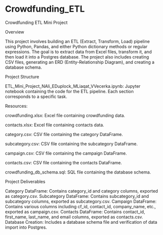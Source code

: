 # Crowdfunding_ETL

Crowdfunding ETL Mini Project

Overview

This project involves building an ETL (Extract, Transform, Load) pipeline using Python, Pandas, and either Python dictionary methods or regular expressions. The goal is to extract data from Excel files, transform it, and then load it into a Postgres database. The project also includes creating CSV files, generating an ERD (Entity-Relationship Diagram), and creating a database schema.

Project Structure

ETL_Mini_Project_NAli_EDuplock_MLiaqat_VVecerka.ipynb: Jupyter notebook containing the code for the ETL pipeline. Each section corresponds to a specific task. 

Resources:

crowdfunding.xlsx: Excel file containing crowdfunding data.

contacts.xlsx: Excel file containing contacts data.

category.csv: CSV file containing the category DataFrame.

subcategory.csv: CSV file containing the subcategory DataFrame.

campaign.csv: CSV file containing the campaign DataFrame.

contacts.csv: CSV file containing the contacts DataFrame.

crowdfunding_db_schema.sql: SQL file containing the database schema.

Project Deliverables

Category DataFrame: Contains category_id and category columns, exported as category.csv.
Subcategory DataFrame: Contains subcategory_id and subcategory columns, exported as subcategory.csv.
Campaign DataFrame: Contains various columns including cf_id, contact_id, company_name, etc., exported as campaign.csv.
Contacts DataFrame: Contains contact_id, first_name, last_name, and email columns, exported as contacts.csv.
Database Creation: Includes a database schema file and verification of data import into Postgres.

